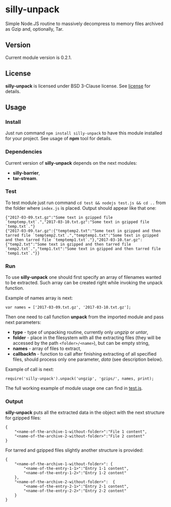 # silly-unpack #
Simple Node.JS routine to massively decompress to memory files archived as Gzip and, optionally, Tar.

## Version ##
Current module version is 0.2.1.

## License ##
**silly-unpack** is licensed under BSD 3-Clause license. See [license](./LICENSE) for details.

## Usage ##
### Install ###
Just run command `npm install silly-unpack` to have this module installed for your project. See usage of **npm** tool for details.

### Dependencies ###
Current version of **silly-unpack** depends on the next modules:

* **silly-barrier**,
* **tar-stream**.

### Test ###
To test module just run command `cd test && nodejs test.js && cd ..` from the folder where `index.js` is placed. Output should appear like that one:

	{"2017-03-09.txt.gz":"Some text in gzipped file `temptemp.txt`.","2017-03-10.txt.gz":"Some text in gzipped file `temp.txt`."}
	{"2017-03-09.tar.gz":{"temptemp2.txt":"Some text in gzipped and then tarred file `temptemp2.txt`.","temptemp1.txt":"Some text in gzipped and then tarred file `temptemp1.txt`."},"2017-03-10.tar.gz":{"temp2.txt":"Some text in gzipped and then tarred file `temp2.txt`.","temp1.txt":"Some text in gzipped and then tarred file `temp1.txt`."}}

### Run ###

To use **silly-unpack** one should first specify an array of filenames wanted to be extracted. Such array can be created right while invoking the unpack function.

Example of names array is next:

	var names = ['2017-03-09.txt.gz', '2017-03-10.txt.gz'];

Then one need to call function **unpack** from the imported module and pass next parameters:

* **type** - type of unpacking routine, currently only *ungzip* or *untar*,
* **folder** - place in the filesystem with all the extracting files (they will be accessed by the path `<folder>/<name>`), but can be empty string,
* **names** - array of files to extract,
* **callbackfn** - function to call after finishing extracting of all specified files, should process only one parameter, *data* (see description below).

Example of call is next:

	require('silly-unpack').unpack('ungzip', 'gzips/', names, print);

The full working example of module usage one can find in [test.js](./test/test.js).

### Output ###
**silly-unpack** puts all the extracted data in the object with the next structure for gzipped files:

	{
		"<name-of-the-archive-1-without-folder>":"File 1 content",
		"<name-of-the-archive-2-without-folder>":"File 2 content"
	}

For tarred and gzipped files slightly another structure is provided:

	{
		"<name-of-the-archive-1-without-folder>": {
			"<name-of-the-entry-1-1>":"Entry 1-1 content",
			"<name-of-the-entry-1-2>":"Entry 1-2 content"
		},
		"<name-of-the-archive-2-without-folder>":  {
			"<name-of-the-entry-2-1>":"Entry 2-1 content",
			"<name-of-the-entry-2-2>":"Entry 2-2 content"
		}
	}